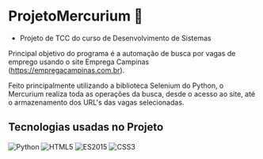 # ProjetoMercurium 🤖

* Projeto de TCC do curso de Desenvolvimento de Sistemas

Principal objetivo do programa é a automação de busca por vagas de emprego usando o site Emprega Campinas (https://empregacampinas.com.br).

Feito principalmente utilizando a biblioteca Selenium do Python, o Mercurium realiza toda as operações da busca, desde o acesso ao site, até o armazenamento dos URL's das vagas selecionadas.

## Tecnologias usadas no Projeto
<div style="display: inline-block">
    <img src="https://img.shields.io/badge/Python-3572A5?style=for-the-badge&logo=Python&logoColor=yellow" align="center" alt="Python">
    <img src="https://img.shields.io/badge/HTML5-E34F26?style=for-the-badge&logo=html5&logoColor=white" align="center" alt="HTML5">
    <img src="https://img.shields.io/badge/JavaScript-323330?style=for-the-badge&logo=javascript&logoColor=F7DF1E" align="center" alt="ES2015">
    <img src="https://img.shields.io/badge/CSS3-1572B6?style=for-the-badge&logo=css3&logoColor=white" align="center" alt="CSS3">
</div>
